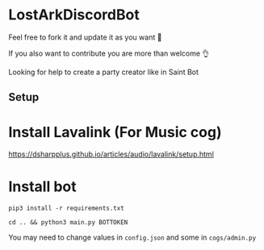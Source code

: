 # LostArkDiscordBot

Feel free to fork it and update it as you want 🙂

If you also want to contribute you are more than welcome 👌

Looking for help to create a party creator like in Saint Bot
## Setup
# Install Lavalink (For Music cog)
https://dsharpplus.github.io/articles/audio/lavalink/setup.html

# Install bot
`pip3 install -r requirements.txt`

`cd .. && python3 main.py BOTTOKEN`

You may need to change values in `config.json` and some in `cogs/admin.py`
